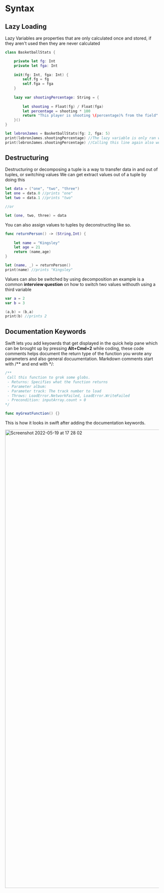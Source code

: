 # Syntax

## Lazy Loading

Lazy Variables are properties that are only calculated once and stored, if they aren't used then they are never calculated

```swift
class BasketballStats {

    private let fg: Int
    private let fga: Int
    
    init(fg: Int, fga: Int) {
        self.fg = fg
        self.fga = fga
    }
    
    lazy var shootingPercentage: String = {
        
        let shooting = Float(fg) / Float(fga)
        let percentage = shooting * 100
        return "This player is shooting \(percentage)% from the field"
    }()
}

let lebronJames = BasketballStats(fg: 2, fga: 5)
print(lebronJames.shootingPercentage) //The lazy variable is only ran when this line is called.
print(lebronJames.shootingPercentage) //Calling this line again also won't run the property again as it is stored.
```

## Destructuring
Destructuring or decomposing a tuple is a way to transfer data in and out of tuples, or switching values
We can get extract values out of a tuple by doing this 

```swift
let data = ("one", "two", "three")
let one = data.0 //prints "one"
let two = data.1 //prints "two"

//or

let (one, two, three) = data

```

You can also assign values to tuples by deconstructing like so.

```swift
func returnPerson() -> (String,Int) {
    
    let name = "Kingsley"
    let age = 21
    return (name,age)
}

let (name, _) = returnPerson()
print(name) //prints "Kingsley"
```

Values can also be switched by using decomposition an example is a common **interview question** on how to switch two values withouth using a third variable

```swift
var a = 2
var b = 3

(a,b) = (b,a)
print(b) //prints 2
```

## Documentation Keywords

Swift lets you add keyowrds that get displayed in the quick help pane which can be brought up by pressing **Alt+Cmd+2** while coding, these code comments helps document the return type of the function you wrote any parameters and also general docuumentation.
Markdown comments start with /\*\* and end with \*/: 

```swift
/**
 Call this function to grok some globs.
 - Returns: Specifies what the function returns
 - Parameter album:
 - Parameter track: The track number to load
 - Throws: LoadError.NetworkFailed, LoadError.WriteFailed
 - Precondition: inputArray.count > 0
*/

func myGreatFunction() {}
```
This is how it looks in swift after adding the documentation keywords.

<img width="1503" alt="Screenshot 2022-05-19 at 17 28 02" src="https://user-images.githubusercontent.com/71823674/169350941-cedbb4a6-ac85-4080-bc14-b3e3e67e89f0.png">
